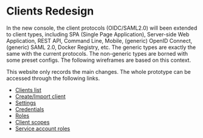 # Clients Redesign

In the new console, the client protocols (OIDC/SAML2.0) will been extended to client types, including SPA (Single Page Application), Server-side Web Application, REST API, Command Line, Mobile, (generic) OpenID Connect, (generic) SAML 2.0, Docker Registry, etc. The generic types are exactly the same with the current protocols. The non-generic types are borned with some preset configs. The following wireframes are based on this context.

This website only records the main changes. The whole prototype can be accessed through the following links.

* [Clients list](https://marvelapp.com/7gb4j6h/screen/66566055)
* [Create/Import client](https://marvelapp.com/7gb4j6h/screen/66568447)
* [Settings](https://marvelapp.com/7gb4j6h/screen/66065815)
* [Credentials](https://marvelapp.com/7gb4j6h/screen/66577335)
* [Roles](https://marvelapp.com/7gb4j6h/screen/66200681)
* [Client scopes](https://marvelapp.com/7gb4j6h/screen/63072099)
* [Service account roles](https://marvelapp.com/7gb4j6h/screen/66528272)
